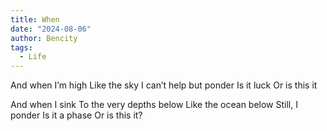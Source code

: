 ```yaml
---
title: When
date: "2024-08-06"
author: Bencity
tags:
  - Life
---
```


And when I’m high
Like the sky
I can’t help but ponder
Is it luck
Or is this it

And when I sink
To the very depths below
Like the ocean below
Still, I ponder
Is it a phase
Or is this it?
